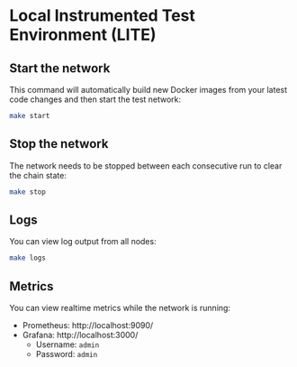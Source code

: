 # Local Instrumented Test Environment (LITE)

## Start the network

This command will automatically build new Docker images from your latest code changes and then start the test network:

```sh
make start
```

## Stop the network

The network needs to be stopped between each consecutive run to clear the chain state:

```sh
make stop
```

## Logs

You can view log output from all nodes:

```sh
make logs
```

## Metrics

You can view realtime metrics while the network is running:

- Prometheus: http://localhost:9090/
- Grafana: http://localhost:3000/
  - Username: `admin`
  - Password: `admin`
